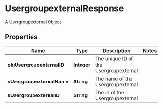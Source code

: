

# UsergroupexternalResponse

A Usergroupexternal Object

## Properties

| Name | Type | Description | Notes |
|------------ | ------------- | ------------- | -------------|
|**pkiUsergroupexternalID** | **Integer** | The unique ID of the Usergroupexternal |  |
|**sUsergroupexternalName** | **String** | The name of the Usergroupexternal |  |
|**sUsergroupexternalID** | **String** | The id of the Usergroupexternal |  |



